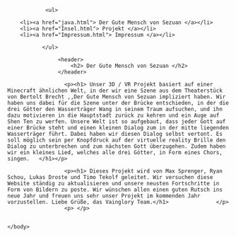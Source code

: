 <html>
	
	
<body>
 
                
                <ul>
          
        <li><a href="java.html"> Der Gute Mensch von Sezuan </a></li>
        <li><a href="Insel.html"> Projekt </a></li>          
        <li><a href="Impressum.html"> Impressum </a></li>
                    
               </ul>
               
                    <header>
                        <h2> Der Gute Mensch von Sezuan </h2>
                    </header>
                    
                      <p><h1> Unser 3D / VR Projekt basiert auf einer Minecraft ähnlichen Welt, in der wir eine Szene aus dem Theaterstück von Bertolt Brecht ,,Der Gute Mensch von Sezuan impliziert haben. Wir haben uns dabei für die Szene unter der Brücke entschieden, in der die drei Götter den Wasserträger Wang in seinem Traum aufsuchen, und ihn dazu motivieren in die Hauptstadt zurück zu kehren und ein Auge auf Shen Ten zu werfen. Unsere Welt ist so aufgebaut, dass jeder Gott auf einer Brücke steht und einen kleinen Dialog zum in der mitte liegenden Wasserträger führt. Dabei haben wir diesen Dialog selbst vertont. Es soll möglich sein per Knopfdruck auf der virtuelle reality Brille den Dialog zu unterbrechen und zum nächsten Gott überzugehen. Zudem haben wir ein kleines Lied, welches alle drei Götter, in Form eines Chors, singen.   </h1></p>
        
                      <p><h1> Dieses Projekt wird von Max Sprenger, Ryan Schou, Lukas Droste und Timo Tekolf geleitet. Wir versuchen diese Website ständig zu aktualisieren und unsere neusten Fortschritte in Form von Bildern zu poste. Wir wünschen allen einen guten Rutsch ins neue Jahr und freuen uns sehr unser Projekt im kommenden Jahr vorzustellen. Liebe Grüße, das Vainglory Team.</h1>				</p>
                      <p> </p>
             
    
	</body>
	
</html>
